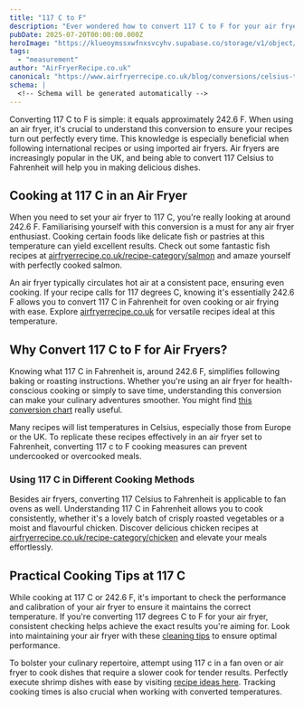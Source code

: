 ```yaml
---
title: "117 C to F"
description: "Ever wondered how to convert 117 C to F for your air fryer? Look no further as we break down this conversion to enhance your cooking experience, ensuring perfectly fried delights every time."
pubDate: 2025-07-20T00:00:00.000Z
heroImage: "https://klueoymssxwfnxsvcyhv.supabase.co/storage/v1/object/public/Shmucket/117-c-to-f.png"
tags:
  - "measurement"
author: "AirFryerRecipe.co.uk"
canonical: "https://www.airfryerrecipe.co.uk/blog/conversions/celsius-to-fahrenheit/117-c-to-f"
schema: |
  <!-- Schema will be generated automatically -->
---
```


<p id="">Converting 117 C to F is simple: it equals approximately 242.6 F. When using an air fryer, it's crucial to understand this conversion to ensure your recipes turn out perfectly every time. This knowledge is especially beneficial when following international recipes or using imported air fryers. Air fryers are increasingly popular in the UK, and being able to convert 117 Celsius to Fahrenheit will help you in making delicious dishes.</p><h2 id="">Cooking at 117 C in an Air Fryer</h2><p id="">When you need to set your air fryer to 117 C, you're really looking at around 242.6 F. Familiarising yourself with this conversion is a must for any air fryer enthusiast. Cooking certain foods like delicate fish or pastries at this temperature can yield excellent results. Check out some fantastic fish recipes at <a href="https://www.airfryerrecipe.co.uk/recipe-category/salmon" id="">airfryerrecipe.co.uk/recipe-category/salmon</a> and amaze yourself with perfectly cooked salmon.</p><p id="">An air fryer typically circulates hot air at a consistent pace, ensuring even cooking. If your recipe calls for 117 degrees C, knowing it's essentially 242.6 F allows you to convert 117 C in Fahrenheit for oven cooking or air frying with ease. Explore <a href="https://www.airfryerrecipe.co.uk/" id="">airfryerrecipe.co.uk</a> for versatile recipes ideal at this temperature.</p><h2 id="">Why Convert 117 C to F for Air Fryers?</h2><p id="">Knowing what 117 C in Fahrenheit is, around 242.6 F, simplifies following baking or roasting instructions. Whether you're using an air fryer for health-conscious cooking or simply to save time, understanding this conversion can make your culinary adventures smoother. You might find <a href="https://www.airfryerrecipe.co.uk/air-fryer-conversion-chart" id="">this conversion chart</a> really useful.</p><p id="">Many recipes will list temperatures in Celsius, especially those from Europe or the UK. To replicate these recipes effectively in an air fryer set to Fahrenheit, converting 117 c to F cooking measures can prevent undercooked or overcooked meals.</p><h3 id="">Using 117 C in Different Cooking Methods</h3><p id="">Besides air fryers, converting 117 Celsius to Fahrenheit is applicable to fan ovens as well. Understanding 117 C in Fahrenheit allows you to cook consistently, whether it's a lovely batch of crisply roasted vegetables or a moist and flavourful chicken. Discover delicious chicken recipes at <a href="https://www.airfryerrecipe.co.uk/recipe-category/chicken" id="">airfryerrecipe.co.uk/recipe-category/chicken</a> and elevate your meals effortlessly.</p><h2 id="">Practical Cooking Tips at 117 C</h2><p id="">While cooking at 117 C or 242.6 F, it's important to check the performance and calibration of your air fryer to ensure it maintains the correct temperature. If you're converting 117 degrees C to F for your air fryer, consistent checking helps achieve the exact results you're aiming for. Look into maintaining your air fryer with these <a href="https://www.airfryerrecipe.co.uk/air-fryer-cleaner" id="">cleaning tips</a> to ensure optimal performance.</p><p id="">To bolster your culinary repertoire, attempt using 117 c in a fan oven or air fryer to cook dishes that require a slower cook for tender results. Perfectly execute shrimp dishes with ease by visiting <a href="https://www.airfryerrecipe.co.uk/recipe-category/shrimp" id="">recipe ideas here</a>. Tracking cooking times is also crucial when working with converted temperatures.</p>

